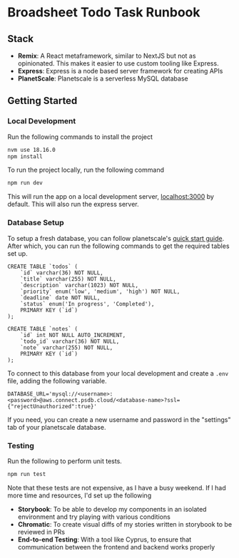 # Broadsheet Todo Task Runbook
## Stack
- **Remix**: A React metaframework, similar to NextJS but not as opinionated. This makes it easier to use custom tooling like Express.
- **Express**: Express is a node based server framework for creating APIs
- **PlanetScale**: Planetscale is a serverless MySQL database
## Getting Started
### Local Development
Run the following commands to install the project
```sh
nvm use 18.16.0
npm install
```

To run the project locally, run the following command
```sh
npm run dev
```

This will run the app on a local development server, [localhost:3000](http://localhost:3000) by default. This will also run the express server.
### Database Setup
To setup a fresh database, you can follow planetscale's [quick start guide](https://planetscale.com/docs/tutorials/planetscale-quick-start-guide). After which, you can run the following commands to get the required tables set up.
```mysql
CREATE TABLE `todos` (
	`id` varchar(36) NOT NULL,
	`title` varchar(255) NOT NULL,
	`description` varchar(1023) NOT NULL,
	`priority` enum('low', 'medium', 'high') NOT NULL,
	`deadline` date NOT NULL,
	`status` enum('In progress', 'Completed'),
	PRIMARY KEY (`id`)
);

CREATE TABLE `notes` (
	`id` int NOT NULL AUTO_INCREMENT,
	`todo_id` varchar(36) NOT NULL,
	`note` varchar(255) NOT NULL,
	PRIMARY KEY (`id`)
);
```

To connect to this database from your local development and create a `.env` file, adding the following variable.
```.env
DATABASE_URL='mysql://<username>:<password>@aws.connect.psdb.cloud/<database-name>?ssl={"rejectUnauthorized":true}'

```

If you need, you can create a new username and password in the "settings" tab of your planetscale database.

### Testing
Run the following to perform unit tests.
```sh
npm run test
```

Note that these tests are not expensive, as I have a busy weekend.
If I had more time and resources, I'd set up the following
- **Storybook**: To be able to develop my components in an isolated environment and try playing with various conditions
- **Chromatic**: To create visual diffs of my stories written in storybook to be reviewed in PRs
- **End-to-end Testing**: With a tool like Cyprus, to ensure that communication between the frontend and backend works properly
